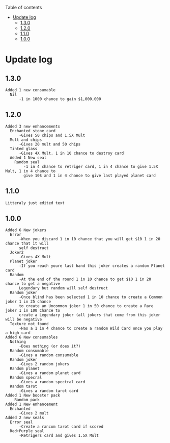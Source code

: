 Table of contents

- [Update log](#update-log)
  - [1.3.0](##1.3.0)
  - [1.2.0](#1.2.0)
  - [1.1.0](#1.1.0)
  - [1.0.0](#1.0.0)

# Update log

  ## 1.3.0

    Added 1 new consumable
      Nil
          -1 in 1000 chance to gain $1,000,000
  
  ## 1.2.0

    Added 3 new enhancements
      Enchanted stone card
          -Gives 50 chips and 1.5X Mult
      Mult and chips
          -Gives 20 mult and 50 chips
      Tinted glass
          -Gives 4X Mult. 1 in 10 chance to destroy card
      Added 1 New seal
        Random seal
            -1 in 4 chance to retriger card, 1 in 4 chance to give 1.5X Mult, 1 in 4 chance to
            give 10$ and 1 in 4 chance to give last played planet card
  
  ## 1.1.0

    Litteraly just edited text
  
  ## 1.0.0
  
    Added 6 New jokers
      Error
          -When you discard 1 in 10 chance that you will get $10 1 in 20 chance that it will 
          self destruct
      Joker2
          -Gives 4X Mult
      Planet joker
          -If you reach youre last hand this joker creates a random Planet card
      Random
          -At the end of the round 1 in 10 chance to get $10 1 in 20 chance to get a negative
          Legendary but random will self destruct
      Random joker
          -Once blind has been selected 1 in 10 chance to create a Common joker 1 in 25 chance
          to create an Uncommon joker 1 in 50 chance to create a Rare joker 1 in 100 Chance to
          create a Legendary joker (all jokers that come from this joker will be negative
      Texture not found
          -Has a 1 in 4 chance to create a random Wild Card once you play a high card
    Added 6 New consumables
      Nothing
          -Does nothing (or does it?)
      Random consumable
          -Gives a random consumable
      Random joker
          -Gives 2 random jokers
      Random planet
          -Gives a random planet card
      Random specral
          -Gives a random spectral card
      Random tarot
          -Gives a random tarot card
    Added 1 New booster pack
        Random pack
    Added 1 New enhancement
      Enchanted
          -Gives 2 mult
    Added 2 new seals
      Error seal
          -Create a rancom tarot card if scored
      Red+Purple seal
          -Retrigers card and gives 1.5X Mult
